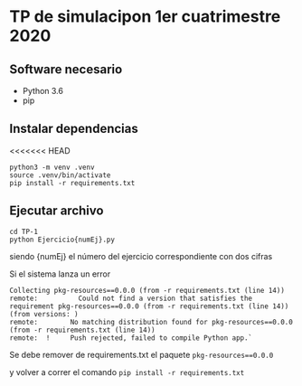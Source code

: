 # TP de  simulacipon 1er cuatrimestre 2020

## Software necesario
* Python 3.6
* pip

## Instalar dependencias
<<<<<<< HEAD

    python3 -m venv .venv
    source .venv/bin/activate
    pip install -r requirements.txt

## Ejecutar archivo


    cd TP-1
    python Ejercicio{numEj}.py 
siendo {numEj} el número del ejercicio correspondiente con dos cifras

Si el sistema lanza un error 

    Collecting pkg-resources==0.0.0 (from -r requirements.txt (line 14))
    remote:          Could not find a version that satisfies the requirement pkg-resources==0.0.0 (from -r requirements.txt (line 14)) (from versions: )
    remote:        No matching distribution found for pkg-resources==0.0.0 (from -r requirements.txt (line 14))
    remote:  !     Push rejected, failed to compile Python app.`

Se debe remover de requirements.txt el paquete `pkg-resources==0.0.0`

y volver a correr el comando `pip install -r requirements.txt`
